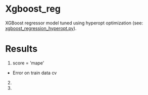 # Xgboost_reg
XGBoost regressor model tuned using hyperopt optimization (see: [xgboost_regression_hyperopt.py](https://github.com/MicheleRomano1996/Xgboost_reg---hyperopt-exercise/blob/main/xgboost_regression_hyperopt.py)).
# Results
1) score = 'mape'
  * Error on train data cv
2)
3)
